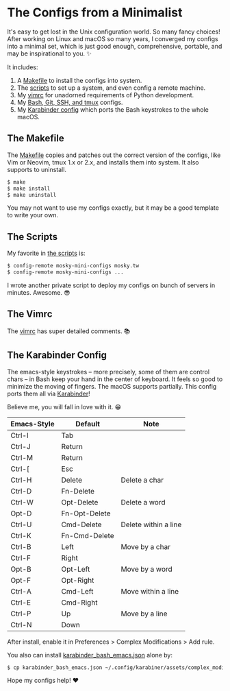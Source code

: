 # The Configs from a Minimalist

It's easy to get lost in the Unix configuration world. So many fancy choices!
After working on Linux and macOS so many years, I converged my configs into a
minimal set, which is just good enough, comprehensive, portable, and may be
inspirational to you. ✨

It includes:

1. A [Makefile](https://github.com/moskytw/mosky-mini-configs/blob/master/Makefile)
   to install the configs into system.
2. The [scripts](https://github.com/moskytw/mosky-mini-configs/tree/master/scripts)
   to set up a system, and even config a remote machine.
3. My [vimrc](https://github.com/moskytw/mosky-mini-configs/tree/master/src/vimrc)
   for unadorned requirements of Python development.
4. My [Bash, Git, SSH, and tmux](https://github.com/moskytw/mosky-mini-configs/tree/master/src)
   configs.
5. My [Karabinder config](https://github.com/moskytw/mosky-mini-configs#the-karabinder-config)
   which ports the Bash keystrokes to the whole macOS.

## The Makefile

The
[Makefile](https://github.com/moskytw/mosky-mini-configs/blob/master/Makefile)
copies and patches out the correct version of the configs, like Vim or Neovim,
tmux 1.x or 2.x, and installs them into system. It also supports to uninstall.

```bash
$ make
$ make install
$ make uninstall
```

You may not want to use my configs exactly, but it may be a good template to
write your own.

## The Scripts

My favorite in [the scripts](https://github.com/moskytw/mosky-mini-configs/tree/master/scripts)
is:

```bash
$ config-remote mosky-mini-configs mosky.tw
$ config-remote mosky-mini-configs ...
```

I wrote another private script to deploy my configs on bunch of servers in
minutes. Awesome. 😎

## The Vimrc

The [vimrc](https://github.com/moskytw/mosky-mini-configs/tree/master/src/vimrc)
has super detailed comments. 📚

## The Karabinder Config

The emacs-style keystrokes – more precisely, some of them are control chars – 
in Bash keep your hand in the center of keyboard. It feels so good to minimize
the moving of fingers. The macOS supports partially.  This config ports them
all via [Karabinder](https://pqrs.org/osx/karabiner/)!

Believe me, you will fall in love with it. 😁

| Emacs-Style | Default       | Note                 |
| ----------- | ------------- | -------------------- |
| Ctrl-I      | Tab           |                      |
| Ctrl-J      | Return        |                      |
| Ctrl-M      | Return        |                      |
| Ctrl-\[      | Esc           |                      |
| Ctrl-H      | Delete        | Delete a char        |
| Ctrl-D      | Fn-Delete     |                      |
| Ctrl-W      | Opt-Delete    | Delete a word        |
| Opt-D       | Fn-Opt-Delete |                      |
| Ctrl-U      | Cmd-Delete    | Delete within a line |
| Ctrl-K      | Fn-Cmd-Delete |                      |
| Ctrl-B      | Left          | Move by a char       |
| Ctrl-F      | Right         |                      |
| Opt-B       | Opt-Left      | Move by a word       |
| Opt-F       | Opt-Right     |                      |
| Ctrl-A      | Cmd-Left      | Move within a line   |
| Ctrl-E      | Cmd-Right     |                      |
| Ctrl-P      | Up            | Move by a line       |
| Ctrl-N      | Down          |                      |

After install, enable it in Preferences > Complex Modifications > Add rule.

You also can install
[karabinder_bash_emacs.json](https://github.com/moskytw/mosky-mini-configs/blob/master/src/karabinder_bash_emacs.json)
alone by:

```bash
$ cp karabinder_bash_emacs.json ~/.config/karabiner/assets/complex_modifications/bash_emacs.json
```

Hope my configs help! ❤️

